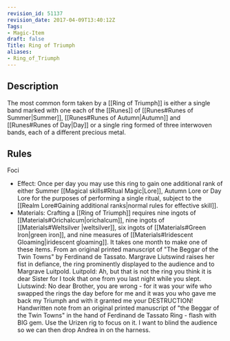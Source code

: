 ```yaml
---
revision_id: 51137
revision_date: 2017-04-09T13:40:12Z
Tags:
- Magic-Item
draft: false
Title: Ring of Triumph
aliases:
- Ring_of_Triumph
---
```

## Description
The most common form taken by a [[Ring of Triumph]] is either a single band marked with one each of the [[Runes]] of [[Runes#Runes of Summer|Summer]], [[Runes#Runes of Autumn|Autumn]] and [[Runes#Runes of Day|Day]] or a single ring formed of three interwoven bands, each of a different precious metal.
## Rules
Foci
* Effect: Once per day you may use this ring to gain one additional rank of either Summer [[Magical skills#Ritual Magic|Lore]], Autumn Lore or Day Lore for the purposes of performing a single ritual, subject to the [[Realm Lore#Gaining additional ranks|normal rules for effective skill]].
* Materials: Crafting a [[Ring of Triumph]] requires nine ingots of [[Materials#Orichalcum|orichalcum]], nine ingots of [[Materials#Weltsilver |weltsilver]], six ingots of [[Materials#Green Iron|green iron]], and nine measures of [[Materials#Iridescent Gloaming|iridescent gloaming]]. It takes one month to make one of these items.
From an original printed manuscript of "The Beggar of the Twin Towns" by Ferdinand de Tassato.
Margrave Liutswind raises her fist in defiance, the ring prominently displayed to the audience and to Margrave Luitpold.
Luitpold: Ah, but that is not the ring you think it is dear Sister for I took that one from you last night while you slept.
Liutswind: No dear Brother, you are wrong - for it was your wife who swapped the rings the day before for me and it was you who gave me back my Triumph and with it granted me your DESTRUCTION!
Handwritten note from an original printed manuscript of "the Beggar of the Twin Towns" in the hand of Ferdinand de Tassato
Ring - flash with BIG gem. Use the Urizen rig to focus on it. I want to blind the audience so we can then drop Andrea in on the harness.